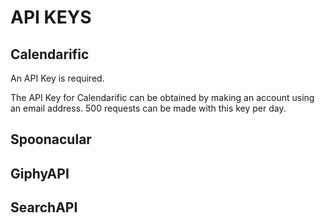 # API KEYS

## Calendarific
An API Key is required. 

The API Key for Calendarific can be obtained by making an account using an email address. 500 requests can be made with this key per day.

## Spoonacular


## GiphyAPI

## SearchAPI
